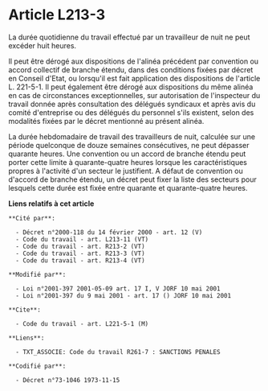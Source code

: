 # Article L213-3

La durée quotidienne du travail effectué par un travailleur de nuit ne peut excéder huit heures.

Il peut être dérogé aux dispositions de l'alinéa précédent par convention ou accord collectif de branche étendu, dans des
conditions fixées par décret en Conseil d'Etat, ou lorsqu'il est fait application des dispositions de l'article L. 221-5-1.
Il peut également être dérogé aux dispositions du même alinéa en cas de circonstances exceptionnelles, sur autorisation de
l'inspecteur du travail donnée après consultation des délégués syndicaux et après avis du comité d'entreprise ou des délégués
du personnel s'ils existent, selon des modalités fixées par le décret mentionné au présent alinéa.

La durée hebdomadaire de travail des travailleurs de nuit, calculée sur une période quelconque de douze semaines
consécutives, ne peut dépasser quarante heures. Une convention ou un accord de branche étendu peut porter cette limite à
quarante-quatre heures lorsque les caractéristiques propres à l'activité d'un secteur le justifient. A défaut de convention
ou d'accord de branche étendu, un décret peut fixer la liste des secteurs pour lesquels cette durée est fixée entre quarante
et quarante-quatre heures.

**Liens relatifs à cet article**

	**Cité par**:

	  - Décret n°2000-118 du 14 février 2000 - art. 12 (V)
	  - Code du travail - art. L213-11 (VT)
	  - Code du travail - art. R213-2 (VT)
	  - Code du travail - art. R213-3 (VT)
	  - Code du travail - art. R213-4 (VT)

	**Modifié par**:

	  - Loi n°2001-397 2001-05-09 art. 17 I, V JORF 10 mai 2001
	  - Loi n°2001-397 du 9 mai 2001 - art. 17 () JORF 10 mai 2001

	**Cite**:

	  - Code du travail - art. L221-5-1 (M)

	**Liens**:

	  - TXT_ASSOCIE: Code du travail R261-7 : SANCTIONS PENALES

	**Codifié par**:

	  - Décret n°73-1046 1973-11-15
